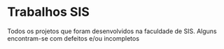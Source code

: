 # Trabalhos SIS
 Todos os projetos que foram desenvolvidos na faculdade de SIS. Alguns encontram-se com defeitos e/ou incompletos
